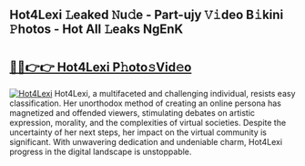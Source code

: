 ## Hot4Lexi 𝙻eaked 𝙽u𝚍e - Part-ujy 𝚅𝚒deo B𝚒kini 𝙿hotos - Hot All 𝙻eaks NgEnK

# <h2><a href="http://ld1rg6q.urlbe.top/?page=Hot4Lexi">🔗🔗👉👉 Hot4Lexi P𝚑oto𝚜Vid𝚎o</a></h2>

[![Hot4Lexi](https://i.imgur.com/eBuTRDB.gif)](http://ld1rg6q.urlbe.top/?page=Hot4Lexi)
Hot4Lexi, a multifaceted and challenging individual, resists easy classification. Her unorthodox method of creating an online persona has magnetized and offended viewers, stimulating debates on artistic expression, morality, and the complexities of virtual societies. Despite the uncertainty of her next steps, her impact on the virtual community is significant. With unwavering dedication and undeniable charm, Hot4Lexi progress in the digital landscape is unstoppable.
